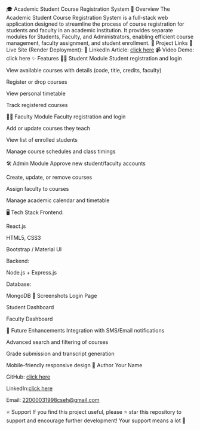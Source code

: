 🎓 Academic Student Course Registration System
📌 Overview
The Academic Student Course Registration System is a full-stack web application designed to streamline the process of course registration for students and faculty in an academic institution.
It provides separate modules for Students, Faculty, and Administrators, enabling efficient course management, faculty assignment, and student enrollment.
🔗 Project Links
🔗 Live Site (Render Deployment): 
📰 LinkedIn Article: [click here](https://www.linkedin.com/pulse/academic-student-course-registration-system-kakarla-naveen-dd2rc/?trackingId=lpI%2FzasiTAG5lAqjAL2C%2Fg%3D%3D)
📹 Video Demo: click here
✨ Features
🧑‍🎓 Student Module
Student registration and login

View available courses with details (code, title, credits, faculty)

Register or drop courses

View personal timetable

Track registered courses

👩‍🏫 Faculty Module
Faculty registration and login

Add or update courses they teach

View list of enrolled students

Manage course schedules and class timings

🛠️ Admin Module
Approve new student/faculty accounts

Create, update, or remove courses

Assign faculty to courses

Manage academic calendar and timetable

🖥️ Tech Stack
Frontend:

React.js

HTML5, CSS3

Bootstrap / Material UI

Backend:

Node.js + Express.js

Database:

MongoDB
📸 Screenshots
Login Page

Student Dashboard

Faculty Dashboard

📌 Future Enhancements
Integration with SMS/Email notifications

Advanced search and filtering of courses

Grade submission and transcript generation

Mobile-friendly responsive design
👤 Author
Your Name

GitHub: [click here](https://github.com/naveen939258)

LinkedIn:[click here](https://www.linkedin.com/in/kakarla-naveen-2092411b3/)

Email: 22000031998cseh@gmail.com

⭐ Support
If you find this project useful, please ⭐ star this repository to support and encourage further development!
Your support means a lot 🙏